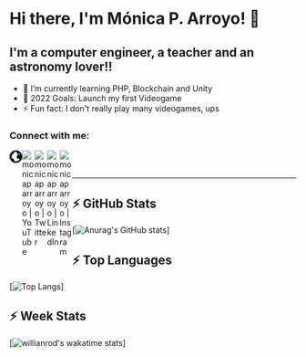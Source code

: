 # Hi there, I'm Mónica P. Arroyo! 👋 

## I'm a computer engineer, a teacher and an astronomy lover!!

- 🌱 I’m currently learning PHP, Blockchain and Unity
- 🥅 2022 Goals: Launch my first Videogame
- ⚡ Fun fact: I don't really play many videogames, ups

### Connect with me:

[<img align="left" alt="webpage" width="22px" src="https://raw.githubusercontent.com/iconic/open-iconic/master/svg/globe.svg" />][website]
[<img align="left" alt="monicaparroyo | YouTube" width="22px" src="https://cdn.jsdelivr.net/npm/simple-icons@v3/icons/youtube.svg" />][youtube]
[<img align="left" alt="monicaparroyo | Twitter" width="22px" src="https://cdn.jsdelivr.net/npm/simple-icons@v3/icons/twitter.svg" />][twitter]
[<img align="left" alt="monicaparroyo | LinkedIn" width="22px" src="https://cdn.jsdelivr.net/npm/simple-icons@v3/icons/linkedin.svg" />][linkedin]
[<img align="left" alt="monicaparroyo | Instagram" width="22px" src="https://cdn.jsdelivr.net/npm/simple-icons@v3/icons/instagram.svg" />][instagram]

<br />
<br />

---

## :zap: GitHub Stats

[![Anurag's GitHub stats](https://github-readme-stats.vercel.app/api?username=monicaparroyo&count_private=true&show_icons=true&theme=tokyonight)]

## :zap: Top Languages

[![Top Langs](https://github-readme-stats.vercel.app/api/top-langs/?username=monicaparroyo&hide=css,scss&layout=compact&theme=tokyonight)]

## :zap: Week Stats

[![willianrod's wakatime stats](https://github-readme-stats.vercel.app/api/wakatime?username=monicaparroyo&layout=compact)]

[website]: https://monicaparroyo.github.io/
[twitter]: https://twitter.com/MonicaPArroyo
[youtube]: https://www.youtube.com/channel/UCMhkX7dVobqsVXptSj4ELUw
[instagram]: https://www.instagram.com/monicaparroyo/
[linkedin]: https://www.linkedin.com/in/monicaparroyo/
